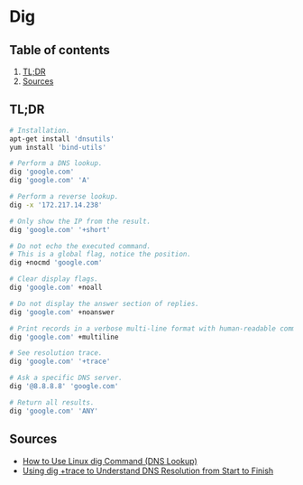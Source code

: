 # Dig

## Table of contents <!-- omit in toc -->

1. [TL;DR](#tldr)
1. [Sources](#sources)

## TL;DR

```sh
# Installation.
apt-get install 'dnsutils'
yum install 'bind-utils'

# Perform a DNS lookup.
dig 'google.com'
dig 'google.com' 'A'

# Perform a reverse lookup.
dig -x '172.217.14.238'

# Only show the IP from the result.
dig 'google.com' '+short'

# Do not echo the executed command.
# This is a global flag, notice the position.
dig +nocmd 'google.com'

# Clear display flags.
dig 'google.com' +noall

# Do not display the answer section of replies.
dig 'google.com' +noanswer

# Print records in a verbose multi-line format with human-readable comments.
dig 'google.com' +multiline

# See resolution trace.
dig 'google.com' '+trace'

# Ask a specific DNS server.
dig '@8.8.8.8' 'google.com'

# Return all results.
dig 'google.com' 'ANY'
```

## Sources

- [How to Use Linux dig Command (DNS Lookup)]
- [Using dig +trace to Understand DNS Resolution from Start to Finish]

<!--
  References
  -->

<!-- Others -->
[how to use linux dig command (dns lookup)]: https://phoenixnap.com/kb/linux-dig-command-examples
[using dig +trace to understand dns resolution from start to finish]: https://ns1.com/blog/using-dig-trace
